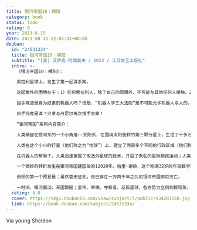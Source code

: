 ```yaml
---
title: 银河帝国10：裸阳
category: book
status: todo
rating: 0
year: 2013-6-15
date: 2023-08-31 22:05:31+08:00
douban:
  id: "24531334"
  title: 银河帝国10：裸阳
  subtitle: "[美] 艾萨克·阿西莫夫 / 2013 / 江苏文艺出版社"
  intro: >-
    《银河帝国10：裸阳》：

    索拉利星球上，发生了第一起谋杀案。

    这起案件的困境在于：1）任何索拉利人，除了自己的配偶外，不可能与其他任何人接触。2）一切证据都说明被害人的妻子绝对不是凶手。

    凶手难道是身为奴隶的机器人吗？但是，“机器人学三大法则”是不可能允许机器人杀人的。

    凶手究竟是谁？贝莱与丹尼尔再次携手办案！

    “银河帝国”系列内容简介：

    人类蜗居在银河系的一个小角落——太阳系，在围绕太阳旋转的第三颗行星上，生活了十多万年之久。

    人类在这个小小的行星（他们称之为“地球”）上，建立了两百多个不同的行政区域（他们称之为“国家”），直到地球上诞生了第一个会思考的机器人。

    在机器人的帮助下，人类迅速掌握了改造外星球的技术，开启了恢弘的星际殖民运动；人类在银河系如蝗虫般繁衍扩张，带着他们永不磨灭的愚昧与智慧、贪婪与良知，登上了一个个荒凉的星球，并将银河系卷入漫长的星际战国时代，直至整个银河被统一，一个统治超过2500万个住人行星、疆域横跨十万光年、总计数兆亿人口的庞大帝国崛起——银河帝国。

    一个微妙的转折发生在银河帝国建国后的12020年。哈里·谢顿，这个刚满32岁的年轻数学家，开创了“心理史学”，这门学科能用数学公式准确推演全人类的未来——“预言”从此成为一门可以信任的科学，人类由此可以看见未来。

    谢顿的第一个预言是：虽然毫无征兆，但已存在一万两千年之久的银河帝国即将灭亡。

    一时间，银河震动，帝国飘摇；皇帝、宰相、夺权者、反叛星球，各方势力立刻剑拔弩张，人类银河时代最伟大的传奇就此开启……
  rating: 8.8
  cover: https://img1.doubanio.com/view/subject/l/public/s34281550.jpg
  link: https://book.douban.com/subject/24531334/
---
```


Via young Sheldon 
